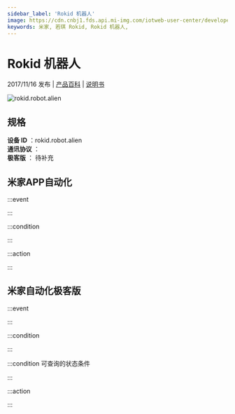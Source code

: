 ```yaml
---
sidebar_label: 'Rokid 机器人'
image: https://cdn.cnbj1.fds.api.mi-img.com/iotweb-user-center/developer_1678870888782KE4kD8oK.png?GalaxyAccessKeyId=AKVGLQWBOVIRQ3XLEW&Expires=9223372036854775807&Signature=5Ub58P/9q3eqyXVX1OdbXB+1O0s=
keywords: 米家, 若琪 Rokid, Rokid 机器人, 
---
```

# Rokid 机器人

2017/11/16 发布 | [产品百科](https://home.mi.com/webapp/content/baike/product/index.html?model=rokid.robot.alien/) | [说明书](https://home.mi.com/views/introduction.html?model=rokid.robot.alien&region=cn)

![rokid.robot.alien](https://cdn.cnbj1.fds.api.mi-img.com/iotweb-user-center/developer_1678870888782KE4kD8oK.png?GalaxyAccessKeyId=AKVGLQWBOVIRQ3XLEW&Expires=9223372036854775807&Signature=5Ub58P/9q3eqyXVX1OdbXB+1O0s=)

## 规格  
> 
**设备 ID** ：rokid.robot.alien  
**通讯协议** ：  
**极客版**  ： 待补充 


## 米家APP自动化  

:::event  

:::

:::condition  

:::

:::action   

:::

## 米家自动化极客版  

:::event  

:::

:::condition  

:::

:::condition 可查询的状态条件  

:::

:::action  

:::

        
